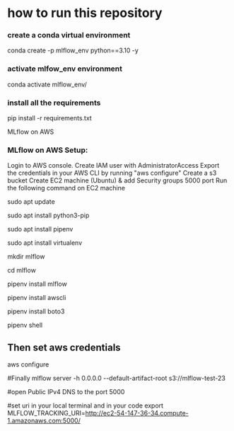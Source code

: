# how to run this repository 

### create a conda virtual environment 
conda create -p mlflow_env python==3.10 -y

### activate mlfow_env environment
conda activate mlflow_env/

### install all the requirements 
pip install -r requirements.txt


MLflow on AWS


### MLflow on AWS Setup:

Login to AWS console.
Create IAM user with AdministratorAccess
Export the credentials in your AWS CLI by running "aws configure"
Create a s3 bucket
Create EC2 machine (Ubuntu) & add Security groups 5000 port
Run the following command on EC2 machine

sudo apt update

sudo apt install python3-pip

sudo apt install pipenv

sudo apt install virtualenv

mkdir mlflow

cd mlflow

pipenv install mlflow

pipenv install awscli

pipenv install boto3

pipenv shell


## Then set aws credentials
aws configure


#Finally 
mlflow server -h 0.0.0.0 --default-artifact-root s3://mlflow-test-23

#open Public IPv4 DNS to the port 5000


#set uri in your local terminal and in your code 
export MLFLOW_TRACKING_URI=http://ec2-54-147-36-34.compute-1.amazonaws.com:5000/
